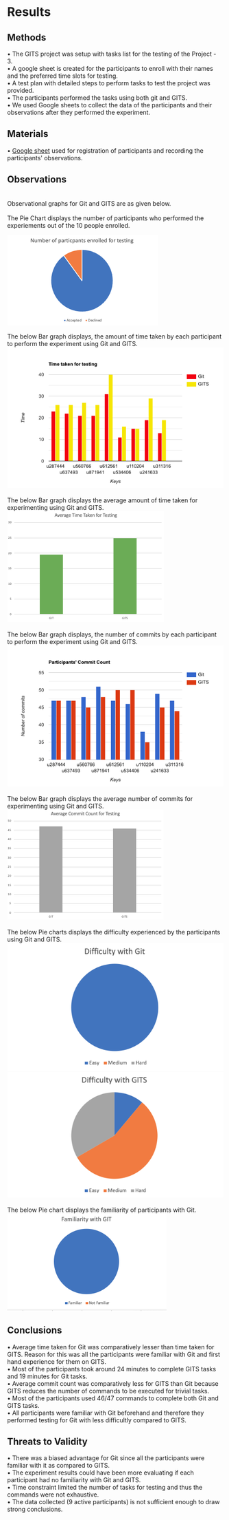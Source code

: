 # Results<br />

## Methods<br />
• The GITS project was setup with tasks list for the testing of the Project - 3.<br />
•	A google sheet is created for the participants to enroll with their names and the preferred time slots for testing.<br />
• A test plan with detailed steps to perform tasks to test the project was provided.<br />
• The participants performed the tasks using both git and GITS.<br /> 
•	We used Google sheets to collect the data of the participants and their observations after they performed the experiment.<br />


## Materials<br />
• [Google sheet](https://docs.google.com/spreadsheets/d/1kZy8xhvoesJlyvAJx6cHh_h3wbta8ZXLeOhyh5rX6Mw/edit#gid=0) used for registration of participants and recording the participants' observations.<br />


## Observations<br />
<br />
Observational graphs for Git and GITS are as given below.<br />
<br />
The Pie Chart displays the number of participants who performed the experiements out of the 10 people enrolled.<br />

![alt text](https://github.com/jayeshjakkani/GITS/blob/master/images/Screenshot%202020-11-16%20at%202.53.31%20PM.png)

The below Bar graph displays, the amount of time taken by each participant to perform the experiment using Git and GITS.<br />
![alt text](https://github.com/jayeshjakkani/GITS/blob/master/images/bar-graph2.png)<br />
<br />
The below Bar graph displays the average amount of time taken for experimenting using Git and GITS.<br />
![alt text](https://github.com/jayeshjakkani/GITS/blob/master/images/Screenshot%202020-11-16%20at%203.22.00%20PM.png)<br />
<br />
The below Bar graph displays, the number of commits by each participant to perform the experiment using Git and GITS.<br />
![alt text](https://github.com/jayeshjakkani/GITS/blob/master/images/bar-graph1.png)<br />
<br />
The below Bar graph displays the average number of commits for experimenting using Git and GITS.<br />
![alt text](https://github.com/jayeshjakkani/GITS/blob/master/images/Screenshot%202020-11-16%20at%203.32.45%20PM.png)<br />
<br />
The below Pie charts displays the difficulty experienced by the participants using Git and GITS.<br /> 
![alt text](https://github.com/jayeshjakkani/GITS/blob/master/images/Screenshot%202020-11-16%20at%202.58.45%20PM.png)
![alt text](https://github.com/jayeshjakkani/GITS/blob/master/images/Screenshot%202020-11-16%20at%203.01.37%20PM.png)<br />
<br />
The below Pie chart displays the familiarity of participants with Git.<br />
![alt text](https://github.com/jayeshjakkani/GITS/blob/master/images/Screenshot%202020-11-16%20at%203.44.30%20PM.png)<br />

## Conclusions<br />
• Average time taken for Git was comparatively lesser than time taken for GITS. Reason for this was all the participants were familiar with Git and first hand experience for them on GITS.<br />
• Most of the participants took around 24 minutes to complete GITS tasks and 19 minutes for Git tasks.<br />
• Average commit count was comparatively less for GITS than Git because GITS reduces the number of commands to be executed for trivial tasks.<br />
• Most of the participants used 46/47 commands to complete both Git and GITS tasks.<br />
• All participants were familiar with Git beforehand and therefore they performed testing for Git with less difficultly compared to GITS.<br />

## Threats to Validity <br />	
• There was a biased advantage for Git since all the participants were familiar with it as compared to GITS.<br />
• The experiment results could have been more evaluating if each participant had no familiarity with Git and GITS.<br />
• Time constraint limited the number of tasks for testing and thus the commands were not exhaustive.<br />
• The data collected (9 active participants) is not sufficient enough to draw strong conclusions.<br />
